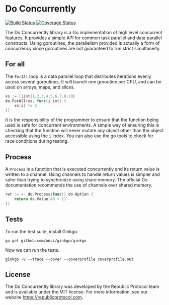 # Do Concurrently

[![Build Status](https://travis-ci.org/republicprotocol/go-async.svg?branch=master)](https://travis-ci.org/republicprotocol/go-async)
[![Coverage Status](https://coveralls.io/repos/github/republicprotocol/go-async/badge.svg?branch=master)](https://coveralls.io/github/republicprotocol/go-async?branch=master)

The Do Concurrently library is a Go implementation of high level concurrent features. It provides a simple API for common task parallel and data parallel constructs. Using goroutines, the parallelism provided is actually a form of concurrency since goroutines are not guaranteed to run strict simultaneity.

## For all

The `ForAll` loop is a data parallel loop that distributes iterations evenly across several goroutines. It will launch one goroutine per CPU, and can be used on arrays, maps, and slices.

```go
xs := []int{1,2,3,4,5,6,7,8,10}
do.ForAll(xs, func(i int) {
    xs[i] *= 2
})
```

It is the responsibility of the programmer to ensure that the function being used is safe for concurrent environments. A simple way of ensuring this is checking that the function will never mutate any object other than the object accessible using the `i` index. You can also use the go tools to check for race conditions during testing.

## Process

A `Process` is a function that is executed concurrently and its return value is written to a channel. Using channels to handle return values is simpler and safer than trying to synchronize using share memory. The official Go documentation recommends the use of channels over shared memory.

```go
ret := <- do.Process(func() do.Option {
    return do.Value(40 + 2)
})

```

## Tests

To run the test suite, install Ginkgo.

```
go get github.com/onsi/ginkgo/ginkgo
```

Now we can run the tests.

```
ginkgo -v --trace --cover --coverprofile coverprofile.out
```

## License

The Do Concurrently library was developed by the Republic Protocol team and is available under the MIT license. For more information, see our website https://republicprotocol.com.